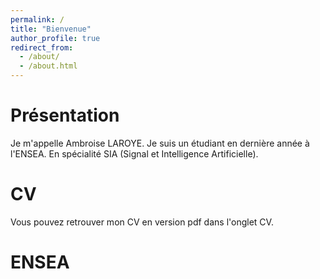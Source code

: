 ```yaml
---
permalink: /
title: "Bienvenue"
author_profile: true
redirect_from: 
  - /about/
  - /about.html
---
```

Présentation
======
Je m'appelle Ambroise LAROYE. Je suis un étudiant en dernière année à l'ENSEA. En spécialité SIA (Signal et Intelligence Artificielle). 

CV
======
Vous pouvez retrouver mon CV en version pdf dans l'onglet CV.

ENSEA
======
